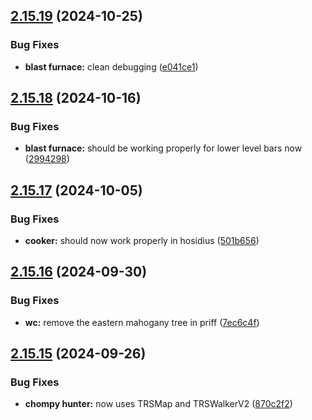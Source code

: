 ## [2.15.19](https://github.com/Torwent/wasp-free/compare/v2.15.18...v2.15.19) (2024-10-25)


### Bug Fixes

* **blast furnace:** clean debugging ([e041ce1](https://github.com/Torwent/wasp-free/commit/e041ce1715d8d0dfb9360d23cfb3801d0d81d275))



## [2.15.18](https://github.com/Torwent/wasp-free/compare/v2.15.17...v2.15.18) (2024-10-16)


### Bug Fixes

* **blast furnace:** should be working properly for lower level bars now ([2994298](https://github.com/Torwent/wasp-free/commit/2994298089c9f399157b457c03c0f6d71f118861))



## [2.15.17](https://github.com/Torwent/wasp-free/compare/v2.15.16...v2.15.17) (2024-10-05)


### Bug Fixes

* **cooker:** should now work properly in hosidius ([501b656](https://github.com/Torwent/wasp-free/commit/501b65654fec1794fb5fe606926bd3d6a86a5ab2))



## [2.15.16](https://github.com/Torwent/wasp-free/compare/v2.15.15...v2.15.16) (2024-09-30)


### Bug Fixes

* **wc:** remove the eastern mahogany tree in priff ([7ec6c4f](https://github.com/Torwent/wasp-free/commit/7ec6c4fae86327a142172827cabc18f1205597c7))



## [2.15.15](https://github.com/Torwent/wasp-free/compare/v2.15.14...v2.15.15) (2024-09-26)


### Bug Fixes

* **chompy hunter:** now uses TRSMap and TRSWalkerV2 ([870c2f2](https://github.com/Torwent/wasp-free/commit/870c2f2eed789774b77963855aed55fc1bb2a0b4))



